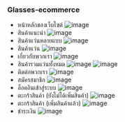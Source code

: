 ### **Glasses-ecommerce**
- หน้าหลักของเว็บไซต์
![image](https://user-images.githubusercontent.com/32282316/188308477-12da6332-8f85-4046-a6f6-1f88b526237e.png)
- สินค้าแนะนำ
![image](https://user-images.githubusercontent.com/32282316/188308497-2607d9c8-f13e-4744-beb9-87bb3402c863.png)
- สินค้าแว่นหลายแบบ
![image](https://user-images.githubusercontent.com/32282316/188308509-aac9f8dd-6000-416b-8b23-006d75c3417e.png)
- สินค้าแว่น
![image](https://user-images.githubusercontent.com/32282316/188308521-5698b2f7-1422-4437-917a-a511c10b84fd.png)
- เกี่ยวกับพวกเรา
![image](https://user-images.githubusercontent.com/32282316/188308555-b052caf0-3f1d-4e47-8925-06332b8e6f8e.png)
- สินค้ารวมแว่นทั้งหมด
![image](https://user-images.githubusercontent.com/32282316/188308584-665ddbac-aeef-4aae-be1a-24d3865d7866.png)
![image](https://user-images.githubusercontent.com/32282316/188308606-4a953c57-161e-47ae-89f7-f0e08d5eeb16.png)
- ติดต่อพวกเรา
![image](https://user-images.githubusercontent.com/32282316/188308596-4012c7e0-0eef-4233-8781-f929cf7b4712.png)
- สมัครสมาชิก
![image](https://user-images.githubusercontent.com/32282316/188308664-b13d4279-974d-4bdb-94a8-e4a7c79ee65e.png)
- ล็อคอินเข้าสู่ระบบ
![image](https://user-images.githubusercontent.com/32282316/188308654-3997c555-9c3a-46e0-ac33-b99d14f9d14a.png)
- ตะกร้าสินค้า (ยังไม่ได้เพิ่มสินค้า)
![image](https://user-images.githubusercontent.com/32282316/188308630-11d285fb-a30a-4736-814c-e7b2a03a0705.png)
- ตะกร้าสินค้า (เพิ่มสินค้าแล้ว)
![image](https://user-images.githubusercontent.com/32282316/188308621-e451375e-b73c-4e41-adec-c7dc555d9fa1.png)
- ชำระเงิน
![image](https://user-images.githubusercontent.com/32282316/188308641-99cdc618-c8d3-408f-bac2-0f7333e97225.png)
